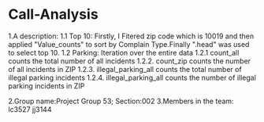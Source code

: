 # Call-Analysis
1.A description:
1.1 Top 10: Firstly, I Fitered zip code which is 10019 and then applied "Value_counts" to sort by Complain Type.Finally  ".head" was used  to select top 10.
1.2 Parking:  Iteration over the entire data
1.2.1  count_all counts the total number of all incidents
1.2.2. count_zip counts the number of all incidents in ZIP
1.2.3. illegal_parking_all counts the total number of illegal parking incidents
1.2.4. illegal_parking_all counts the number of illegal parking incidents in ZIP

2.Group name:Project Group 53; Section:002
3.Members in the team: lc3527 jj3144
